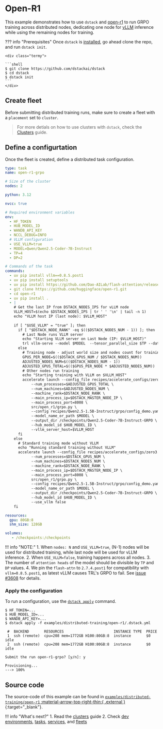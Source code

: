 # Open-R1

This example demonstrates how to use `dstack` and [open-r1](https://github.com/huggingface/open-r1) to run GRPO training across distributed nodes, dedicating one node for [vLLM](https://github.com/vllm-project/vllm) inference while using the remaining nodes for training. 

??? info "Prerequisites"
    Once `dstack` is [installed](https://dstack.ai/docs/installation), go ahead clone the repo, and run `dstack init`.

    <div class="termy">
 
    ```shell
    $ git clone https://github.com/dstackai/dstack
    $ cd dstack
    $ dstack init
    ```
    </div>

## Create fleet

Before submitting distributed training runs, make sure to create a fleet with a `placement` set to `cluster`.

> For more detials on how to use clusters with `dstack`, check the [Clusters](https://dstack.ai/docs/guides/clusters) guide.

## Define a configurtation

Once the fleet is created, define a distributed task configuration.

<div editor-title="examples/distributed-training/open-r1/.dstack.yml">

```yaml
type: task
name: open-r1-grpo

# Size of the cluster
nodes: 2

python: 3.12

nvcc: true

# Required environment variables
env:
  - HF_TOKEN
  - HUB_MODEL_ID
  - WANDB_API_KEY
  - NCCL_DEBUG=INFO
  # VLLM configuration
  - USE_VLLM=true
  - MODEL=Qwen/Qwen2.5-Coder-7B-Instruct
  - TP=4
  - DP=2

# Commands of the task
commands:
  - uv pip install vllm==0.8.5.post1
  - uv pip install setuptools
  - uv pip install https://github.com/Dao-AILab/flash-attention/releases/download/v2.7.4.post1/flash_attn-2.7.4.post1+cu12torch2.6cxx11abiFALSE-cp312-cp312-linux_x86_64.whl 
  - git clone https://github.com/huggingface/open-r1.git
  - cd open-r1
  - uv pip install .
  - |
    # Get the last IP from DSTACK_NODES_IPS for vLLM node
    VLLM_HOST=$(echo $DSTACK_NODES_IPS | tr ' ' '\n' | tail -n 1)
    echo "VLLM host IP (last node): $VLLM_HOST"
    
    if [ "$USE_VLLM" = "true" ]; then
      if [ "$DSTACK_NODE_RANK" -eq $(($DSTACK_NODES_NUM - 1)) ]; then
        # Last Node runs VLLM server
        echo "Starting VLLM server on Last Node (IP: $VLLM_HOST)"
        trl vllm-serve --model $MODEL  --tensor_parallel_size $TP --data_parallel_size $DP --host 0.0.0.0
      else
        # Training node - adjust world size and nodes count for training
        GPUS_PER_NODE=$(($DSTACK_GPUS_NUM / $DSTACK_NODES_NUM))
        ADJUSTED_NODES_NUM=$(($DSTACK_NODES_NUM - 1))
        ADJUSTED_GPUS_TOTAL=$(($GPUS_PER_NODE * $ADJUSTED_NODES_NUM))
        # Other nodes run training
        echo "Starting training with VLLM on $VLLM_HOST"
        accelerate launch --config_file recipes/accelerate_configs/zero3.yaml \
            --num_processes=$ADJUSTED_GPUS_TOTAL \
            --num_machines=$ADJUSTED_NODES_NUM \
            --machine_rank=$DSTACK_NODE_RANK \
            --main_process_ip=$DSTACK_MASTER_NODE_IP \
            --main_process_port=8008 \
            src/open_r1/grpo.py \
            --config recipes/Qwen2.5-1.5B-Instruct/grpo/config_demo.yaml \
            --model_name_or_path $MODEL \
            --output_dir /checkpoints/Qwen2.5-Coder-7B-Instruct-GRPO \
            --hub_model_id $HUB_MODEL_ID \
            --vllm_server_host=$VLLM_HOST
      fi
    else
      # Standard training mode without VLLM
      echo "Running standard training without VLLM"
      accelerate launch --config_file recipes/accelerate_configs/zero3.yaml \
            --num_processes=$DSTACK_GPUS_NUM \
            --num_machines=$DSTACK_NODES_NUM \
            --machine_rank=$DSTACK_NODE_RANK \
            --main_process_ip=$DSTACK_MASTER_NODE_IP \
            --main_process_port=8008 \
            src/open_r1/grpo.py \
            --config recipes/Qwen2.5-1.5B-Instruct/grpo/config_demo.yaml \
            --model_name_or_path $MODEL \
            --output_dir /checkpoints/Qwen2.5-Coder-7B-Instruct-GRPO \
            --hub_model_id $HUB_MODEL_ID \
            --use_vllm false
    fi

resources:
  gpu: 80GB:8
  shm_size: 128GB

volumes:
   - /checkpoints:/checkpoints
```
</div>

!!! info "NOTE:"
    1. When `nodes: N` and `USE_VLLM=true`, (N-1) nodes will be used for distributed training, while last node will be used for vLLM inference.
    2. When `USE_VLLM=false`, training happens across all nodes. 
    3. The number of `attention heads` of the model should be divisible by `TP` and `DP` values.
    4. We pin the `flash-attn` to `2.7.4.post1` for compatibility with `vllm=0.8.5.post1`, as latest vLLM causes TRL's GRPO to fail. See [issue #3608](https://github.com/huggingface/trl/issues/3608) for details. 


### Apply the configuration

To run a configuration, use the [`dstack apply`](https://dstack.ai/docs/reference/cli/dstack/apply.md) command.

<div class="termy">

```shell
$ HF_TOKEN=...
$ HUB_MODEL_ID=...
$ WANDB_API_KEY=...
$ dstack apply -f examples/distributed-training/open-r1/.dstack.yml

 #  BACKEND       RESOURCES                       INSTANCE TYPE  PRICE       
 1  ssh (remote)  cpu=208 mem=1772GB H100:80GB:8  instance       $0     idle 
 2  ssh (remote)  cpu=208 mem=1772GB H100:80GB:8  instance       $0     idle  
    
Submit the run open-r1-grpo? [y/n]: y

Provisioning...
---> 100%
```
</div>

## Source code

The source-code of this example can be found in 
[`examples/distributed-training/open-r1` :material-arrow-top-right-thin:{ .external }](https://github.com/dstackai/dstack/blob/master/examples/distributed-training/open-r1){:target="_blank"}.

!!! info "What's next?"
    1. Read the [clusters](https://dstack.ai/docs/guides/clusters) guide
    2. Check [dev environments](https://dstack.ai/docs/concepts/dev-environments), [tasks](https://dstack.ai/docs/concepts/tasks), 
       [services](https://dstack.ai/docs/concepts/services), and [fleets](https://dstack.ai/docs/concepts/fleets)
    
